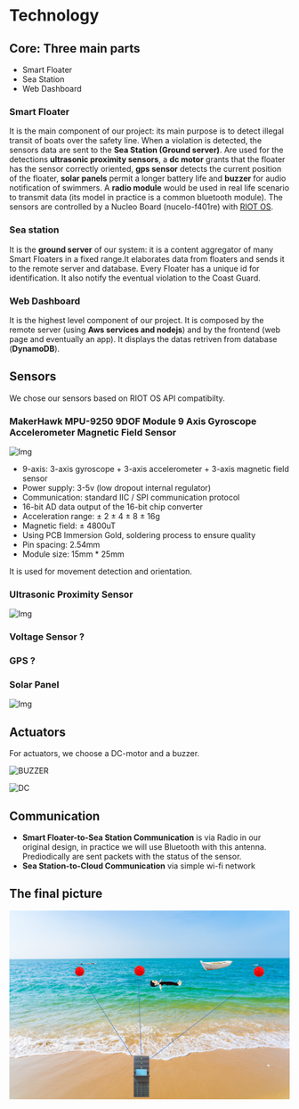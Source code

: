 # Technology

## Core: Three main parts
- Smart Floater
- Sea Station
- Web Dashboard

### Smart Floater
It is the main component of our project: its main purpose is to detect illegal transit of boats over the safety line. When a violation is detected, the sensors data are sent to the **Sea Station (Ground server)**.
Are used for the detections **ultrasonic proximity sensors**, a **dc motor** grants that the floater has the sensor correctly oriented, **gps sensor** detects the current position of the floater, **solar panels** permit a longer battery life and **buzzer** for audio notification of swimmers.
A **radio module** would be used in real life scenario to transmit data (its model in practice is a common bluetooth module).
The sensors are controlled by a Nucleo Board (nucelo-f401re) with [RIOT OS](https://www.riot-os.org/).

### Sea station
It is the **ground server** of our system: it is a content aggregator of many Smart Floaters in a fixed range.It elaborates data from floaters and sends it to the remote server and database. Every Floater has a unique id for identification. It also notify the eventual violation to the Coast Guard.

### Web Dashboard
It is the highest level component of our project. It is composed by the remote server (using **Aws services and nodejs**) and by the frontend (web page and eventually an app). It displays the datas retriven from database (**DynamoDB**).

## Sensors
We chose our sensors based on RIOT OS API compatibilty.

### MakerHawk MPU-9250 9DOF Module 9 Axis Gyroscope Accelerometer Magnetic Field Sensor
![Img](https://images-na.ssl-images-amazon.com/images/I/61qPZjhQq2L._AC_SL1200_.jpg)
- 9-axis: 3-axis gyroscope + 3-axis accelerometer + 3-axis magnetic field sensor
- Power supply: 3-5v (low dropout internal regulator)
- Communication: standard IIC / SPI communication protocol
- 16-bit AD data output of the 16-bit chip converter
- Acceleration range: ± 2 ± 4 ± 8 ± 16g
- Magnetic field: ± 4800uT
- Using PCB Immersion Gold, soldering process to ensure quality
- Pin spacing: 2.54mm
- Module size: 15mm * 25mm

It is used for movement detection and orientation.
### Ultrasonic Proximity Sensor
![Img](https://images-na.ssl-images-amazon.com/images/I/71Ht9ic07xL._AC_SL1500_.jpg)
### Voltage Sensor ?
### GPS ?
### Solar Panel
![Img](https://images-na.ssl-images-amazon.com/images/I/51t9Z3nh4uL._SL1001_.jpg)

## Actuators
For actuators, we choose a DC-motor and a buzzer.

![BUZZER](https://images-na.ssl-images-amazon.com/images/I/51-E3qYe8DL._AC_SL1100_.jpg)

![DC](https://images-na.ssl-images-amazon.com/images/I/61PCyTtxtML._AC_SL1500_.jpg)

## Communication
- **Smart Floater-to-Sea Station Communication** is via Radio in our original design, in practice we will use Bluetooth with this antenna. Prediodically are sent packets with the status of the sensor. 
- **Sea Station-to-Cloud Communication**  via simple wi-fi network

## The final picture

![Img](https://github.com/IlKaiser/IoT_Group-Project/blob/main/imgs/picture.png)
